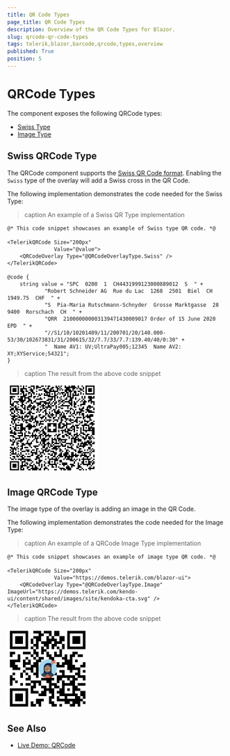 ```yaml
---
title: QR Code Types
page_title: QR Code Types
description: Overview of the QR Code Types for Blazor.
slug: qrcode-qr-code-types
tags: telerik,blazor,barcode,qrcode,types,overview
published: True
position: 5
---
```


# QRCode Types

The component exposes the following QRCode types:

* [Swiss Type](#swiss-qrcode-type)
* [Image Type](#image-qrcode-type)

## Swiss QRCode Type
The QRCode component supports the [Swiss QR Code format](https://blog.xsuite.com/en/swiss-qr-code). Enabling the `Swiss` type of the overlay will add a Swiss cross in the QR Code.

The following implementation demonstrates the code needed for the Swiss Type:

>caption An example of a Swiss QR Type implementation

````RAZOR
@* This code snippet showcases an example of Swiss type QR code. *@

<TelerikQRCode Size="200px"
               Value="@value">
    <QRCodeOverlay Type="@QRCodeOverlayType.Swiss" />
</TelerikQRCode>

@code {
    string value = "SPC  0200  1  CH4431999123000889012  S  " +
            "Robert Schneider AG  Rue du Lac  1268  2501  Biel  CH  1949.75  CHF  " +
            "S  Pia-Maria Rutschmann-Schnyder  Grosse Marktgasse  28  9400  Rorschach  CH  " +
            "QRR  210000000003139471430009017 Order of 15 June 2020  EPD  " +
            "//S1/10/10201409/11/200701/20/140.000-53/30/102673831/31/200615/32/7.7/33/7.7:139.40/40/0:30" +
            "  Name AV1: UV;UltraPay005;12345  Name AV2: XY;XYService;54321";
}
````

>caption The result from the above code snippet

![Blazor Qrcode Swiss Type](images/qrcode-swiss-type.png)

## Image QRCode Type
The image type of the overlay is adding an image in the QR Code.

The following implementation demonstrates the code needed for the Image Type:

>caption An example of a QRCode Image Type implementation

````RAZOR
@* This code snippet showcases an example of image type QR code. *@

<TelerikQRCode Size="200px"
               Value="https://demos.telerik.com/blazor-ui">
    <QRCodeOverlay Type="@QRCodeOverlayType.Image" ImageUrl="https://demos.telerik.com/kendo-ui/content/shared/images/site/kendoka-cta.svg" />
</TelerikQRCode>
````

>caption The result from the above code snippet

![Blazor Qrcode Image Type](images/qrcode-image-type.png)

## See Also

  * [Live Demo: QRCode](https://demos.telerik.com/blazor-ui/qrcode/overview)
